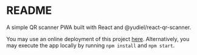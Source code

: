 # README

A simple QR scanner PWA built with React and @yudiel/react-qr-scanner.

You may use an online deployment of this project [here](https://qr-scanner-jsauceda.netlify.app/). Alternatively, you may execute the app locally by running `npm install` and `npm start`.
